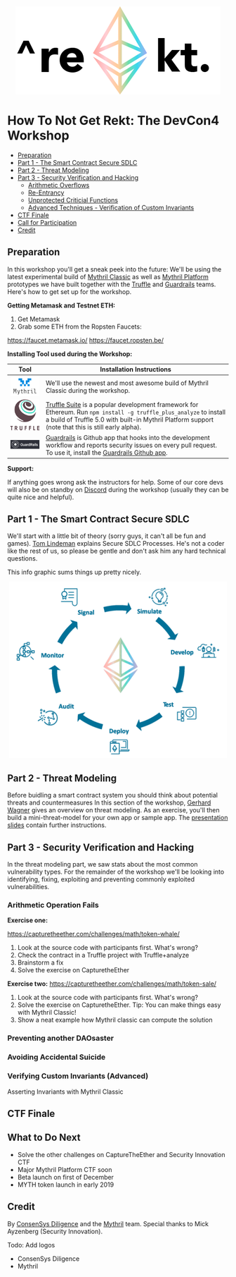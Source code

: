 <p align="center">
	<img src="/static/notrekt-logo.png" height="200px"/>
</p>

# How To Not Get Rekt: The DevCon4 Workshop

  * [Preparation](#preparation)
  * [Part 1 - The Smart Contract Secure SDLC](#part-1---the-smart-contract-secure-sdlc)
  * [Part 2 - Threat Modeling](#part-2---threat-modeling)
  * [Part 3 - Security Verification and Hacking](#part-3---security-verification-and-hacking)
    + [Arithmetic Overflows](#arithmetic-overflows)
    + [Re-Entrancy](#re-entrancy)
    + [Unprotected Criticial Functions](#unprotected-criticial-functions)
    + [Advanced Techniques - Verification of Custom Invariants](#advanced-techniques---verification-of-custom-invariants)
  * [CTF Finale](#ctf-finale)
  * [Call for Participation](#call-for-participation)
  * [Credit](#credit)

## Preparation

In this workshop you'll get a sneak peek into the future: We'll be using the latest experimental build of [Mythril Classic](https://www.guardrails.io) as well as [Mythril Platform](https://mythril.ai) prototypes we have built together with the [Truffle](https://truffleframework.com) and [Guardrails](https://www.guardrails.io) teams. Here's how to get set up for the workshop.

**Getting Metamask and Testnet ETH:**

1. Get Metamask
2. Grab some ETH from the Ropsten Faucets: 

https://faucet.metamask.io/
https://faucet.ropsten.be/

**Installing Tool used during the Workshop:**

| Tool        | Installation Instructions           | 
| :-------------: |-------------| 
| <img src="/static/mythril_new.png" width="180px"/>  | We'll use the newest and most awesome build of Mythril Classic during the workshop. 
|<img src="/static/truffle.png" width="90px"/>  |  [Truffle Suite](https://truffleframework.com) is a popular development framework for Ethereum. Run `npm install -g truffle_plus_analyze` to install a build of Truffle 5.0 with built-in Mythril Platform support (note that this is still early alpha).
| <img src="/static/guardrails.png" width="200px"/> | [Guardrails](https://www.guardrails.io) is Github app that hooks into the development workflow and reports security issues on every pull request. To use it, install the [Guardrails Github app](https://github.com/apps/guardrails).

**Support:**

If anything goes wrong ask the instructors for help. Some of our core devs will also be on standby on [Discord](https://discord.gg/E3YrVtG) during the workshop (usually they can be quite nice and helpful).

## Part 1 - The Smart Contract Secure SDLC

We'll start with a little bit of theory (sorry guys, it can't all be fun and games). [Tom Lindeman](https://twitter.com/EtherDotBlue) explains Secure SDLC Processes. He's not a coder like the rest of us, so please be gentle and don't ask him any hard technical questions.

This info graphic sums things up pretty nicely.

<p align="center">
	<img src="/static/sdlc.png" height="400px"/>
</p>

## Part 2 - Threat Modeling

Before buidling a smart contract system you should think about potential threats and countermeasures In this section of the workshop, [Gerhard Wagner](https://twitter.com/g3rh4rdw4gn3r) gives an overview on threat modeling. As an exercise, you'll then build a mini-threat-model for your own app or sample app. The [presentation slides](slides/How_to_Not_Get_Rekt_Part_1_Threat_Modeling.pdf) contain further instructions.

## Part 3 - Security Verification and Hacking

In the threat modeling part, we saw stats about the most common vulnerability types. For the remainder of the workshop we'll be looking into identifying, fixing, exploiting and preventing commonly exploited vulnerabilities.

### Arithmetic Operation Fails

**Exercise one:**

https://capturetheether.com/challenges/math/token-whale/

1. Look at the source code with participants first. What's wrong?
2. Check the contract in a Truffle project with Truffle+analyze
3. Brainstorm a fix
4. Solve the exercise on CapturetheEther

**Exercise two:**
https://capturetheether.com/challenges/math/token-sale/

1. Look at the source code with participants first. What's wrong?
2. Solve the exercise on CapturetheEther. Tip: You can make things easy with Mythril Classic!
3. Show a neat example how Mythril classic can compute the solution

### Preventing another DAOsaster


### Avoiding Accidental Suicide


### Verifying Custom Invariants (Advanced)

Asserting Invariants with Mythril Classic

## CTF Finale

## What to Do Next

- Solve the other challenges on CaptureTheEther and Security Innovation CTF
- Major Mythril Platform CTF soon
- Beta launch on first of December
- MYTH token launch in early 2019

## Credit

By [ConsenSys Diligence](https://consensys.net/diligence/) and the [Mythril](https://mythril.ai) team. Special thanks to Mick Ayzenberg (Security Innovation).

Todo: Add logos

- ConsenSys Diligence
- Mythril

